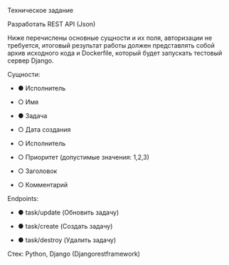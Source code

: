 Техническое задание


Разработать REST API (Json)


Ниже перечислены основные сущности и их поля, авторизации не требуется, итоговый результат работы должен представлять собой архив исходного кода и Dockerfile, который будет запускать тестовый сервер Django.


Сущности: 

+  ●	Исполнитель

+    ○	Имя

+    ●	Задача

+    ○	Дата создания

+    ○	Исполнитель

+    ○	Приоритет (допустимые значения: 1,2,3)

+    ○	Заголовок

+    ○	Комментарий


Endpoints:

+  ●	task/update (Обновить задачу)

+  ●	task/create (Создать задачу)

+  ●	task/destroy (Удалить задачу)



Стек: Python, Django (Djangorestframework)

